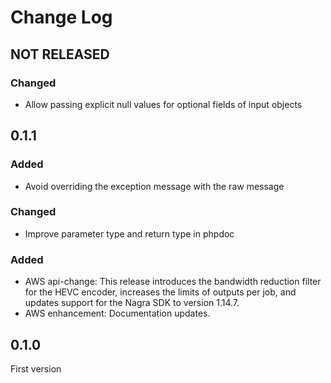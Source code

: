 # Change Log

## NOT RELEASED

### Changed

- Allow passing explicit null values for optional fields of input objects

## 0.1.1

### Added

- Avoid overriding the exception message with the raw message

### Changed

- Improve parameter type and return type in phpdoc

### Added

- AWS api-change: This release introduces the bandwidth reduction filter for the HEVC encoder, increases the limits of outputs per job, and updates support for the Nagra SDK to version 1.14.7.
- AWS enhancement: Documentation updates.

## 0.1.0

First version
